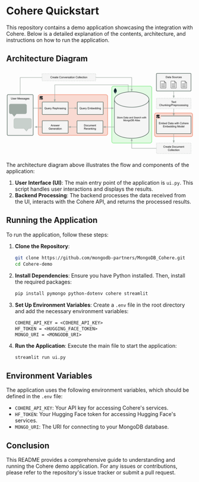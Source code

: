 # Cohere Quickstart

This repository contains a demo application showcasing the integration with Cohere. Below is a detailed explanation of the contents, architecture, and instructions on how to run the application.

## Architecture Diagram

![Architecture Diagram](util/arch_diagram.png)

The architecture diagram above illustrates the flow and components of the application:

1. **User Interface (UI)**: The main entry point of the application is `ui.py`. This script handles user interactions and displays the results.
2. **Backend Processing**: The backend processes the data received from the UI, interacts with the Cohere API, and returns the processed results.

## Running the Application

To run the application, follow these steps:

1. **Clone the Repository**:
    ```bash
    git clone https://github.com/mongodb-partners/MongoDB_Cohere.git
    cd Cohere-demo
    ```

2. **Install Dependencies**:
    Ensure you have Python installed. Then, install the required packages:
    ```bash
    pip install pymongo python-dotenv cohere streamlit
    ```

3. **Set Up Environment Variables**:
    Create a `.env` file in the root directory and add the necessary environment variables:
    ```plaintext
    COHERE_API_KEY = <COHERE_API_KEY>
    HF_TOKEN = <HUGGING_FACE_TOKEN>
    MONGO_URI = <MONGODB_URI>
    ```

4. **Run the Application**:
    Execute the main file to start the application:
    ```bash
    streamlit run ui.py
    ```

## Environment Variables

The application uses the following environment variables, which should be defined in the `.env` file:

- `COHERE_API_KEY`: Your API key for accessing Cohere's services.
- `HF_TOKEN`: Your Hugging Face token for accessing Hugging Face's services.
- `MONGO_URI`: The URI for connecting to your MongoDB database.

## Conclusion

This README provides a comprehensive guide to understanding and running the Cohere demo application. For any issues or contributions, please refer to the repository's issue tracker or submit a pull request.
